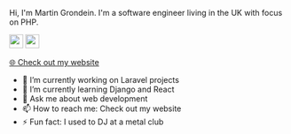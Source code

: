 <p>Hi, I'm Martin Grondein. I'm a software engineer living in the UK with focus on PHP.</p>
<p><a href="https://www.twitter.com/martingrondein"><img src="https://img.shields.io/badge/twitter-%231DA1F2.svg?&style=for-the-badge&logo=twitter&logoColor=white" height=25></a> <a href="https://www.linkedin.com/in/martingrondein"><img src="https://img.shields.io/badge/linkedin-%230077B5.svg?&style=for-the-badge&logo=linkedin&logoColor=white" height=25></a> </p>
<p><a href="https://www.martingrondein.co.za">🌐 Check out my website</a></p>

- 🔭 I’m currently working on Laravel projects
- 🌱 I’m currently learning Django and React
- 💬 Ask me about web development
- 📫 How to reach me: Check out my website
- ⚡ Fun fact: I used to DJ at a metal club

